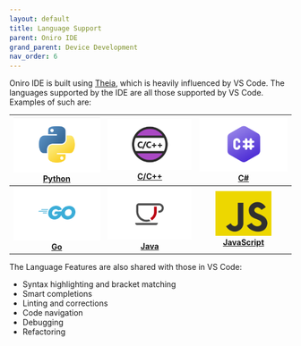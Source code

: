 ```yaml
---
layout: default
title: Language Support
parent: Oniro IDE
grand_parent: Device Development
nav_order: 6
---
```


Oniro IDE is built using [Theia](https://theia-ide.org/docs/), which is heavily influenced by VS Code. The languages supported by the IDE are all those supported by VS Code. Examples of such are:

| [![Python](./images/python.png) **Python**](https://code.visualstudio.com/docs/languages/python) | [![C/C++](./images/c-c++.png) **C/C++**](https://code.visualstudio.com/docs/languages/cpp) | [![C#](./images/cs.png) **C#**](https://code.visualstudio.com/docs/languages/csharp) |
|:-------------:|:-------------:|:-------------:|
| [![Go](./images/Go.png) **Go**](https://code.visualstudio.com/docs/languages/go) | [![Java](./images/java.png) **Java**](https://code.visualstudio.com/docs/languages/java) | [<img src="./images/js.png" width="100"> **JavaScript**](https://code.visualstudio.com/docs/languages/javascript) |


The Language Features are also shared with those in VS Code:
- Syntax highlighting and bracket matching
- Smart completions
- Linting and corrections
- Code navigation
- Debugging
- Refactoring